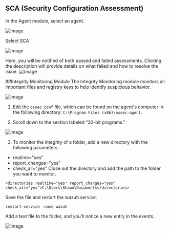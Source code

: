 ## SCA (Security Configuration Assessment)
In the Agent module, select an agent. 

![image](https://github.com/Shawn-Nichol/Wazuh/assets/30714313/28a1602a-82ed-440c-944a-ffa533339676)

Select SCA

![image](https://github.com/Shawn-Nichol/Wazuh/assets/30714313/4021e817-1e8d-4cf2-b607-4e67476f2b54)

Here, you will be notified of both passed and failed assessments. Clicking the description will provide details on what failed and how to resolve the issue.
![image](https://github.com/Shawn-Nichol/Wazuh/assets/30714313/58d0260e-e170-4399-84c9-f592faa503ca)

##Integrity Monitoring Module
The Integrity Monitoring module monitors all important files and registry keys to help identify suspicious behavior.

![image](https://github.com/Shawn-Nichol/Wazuh/assets/30714313/ad314cdf-9657-4c52-8a6d-2f80157c2137)

1. Edit the `ossec.conf` file, which can be found on the agent's computer in the following directory: `C:\Program Files (x86)\ossec-agent`.

2. Scroll down to the section labeled "32-bit programs."

![image](https://github.com/Shawn-Nichol/Wazuh/assets/30714313/93a2f4ee-b73a-4d74-ab79-1e6007585b2a)

3. To monitor the integrity of a folder, add a new directory with the following parameters:
- reatime="yes"
- report_changes="yes"
- check_all="yes"
Close out the directory and add the path to the folder you want to monitor. 
```
<directories realtime="yes" report_changes="yes" check_all="yes">C:\Users\Shawn\Documents</directories>
```
Save the file and restart the wazuh service.
```
restart-service -name wazuh
```

Add a text file to the folder, and you'll notice a new entry in the events. 

![image](https://github.com/Shawn-Nichol/Wazuh/assets/30714313/8f634ff5-9bf7-4dc9-9cb5-af8bb7cb3447)


